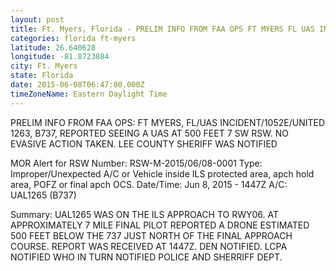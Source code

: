 ```yaml
---
layout: post
title: Ft. Myers, Florida - PRELIM INFO FROM FAA OPS FT MYERS FL UAS INCIDENT 1052E UNITED 1263 B737 REPORTED
categories: florida ft-myers
latitude: 26.640628
longitude: -81.8723084
city: Ft. Myers
state: Florida
date: 2015-06-08T06:47:00.000Z
timeZoneName: Eastern Daylight Time
---
```


PRELIM INFO FROM FAA OPS: FT MYERS, FL/UAS INCIDENT/1052E/UNITED 1263, B737, REPORTED SEEING A UAS AT 500 FEET  7 SW RSW. NO EVASIVE ACTION TAKEN. LEE COUNTY SHERIFF WAS NOTIFIED 


MOR Alert for RSW
Number: RSW-M-2015/06/08-0001
Type: Improper/Unexpected A/C or Vehicle inside ILS protected area, apch hold area, POFZ or final apch OCS.
Date/Time: Jun 8, 2015 - 1447Z
A/C: UAL1265 (B737)

Summary: UAL1265 WAS ON THE ILS APPROACH TO RWY06. AT APPROXIMATELY 7 MILE FINAL PILOT REPORTED A DRONE ESTIMATED 500 FEET BELOW THE 737 JUST NORTH OF THE FINAL APPROACH COURSE. REPORT WAS RECEIVED AT 1447Z. DEN NOTIFIED. LCPA NOTIFIED WHO IN TURN NOTIFIED POLICE AND SHERRIFF DEPT.